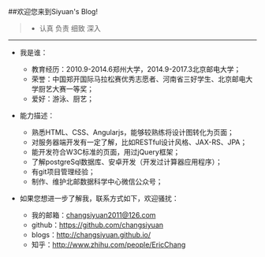 ##欢迎您来到Siyuan's Blog!
> * 认真 负责 细致 深入

---

- 我是谁：
  - 教育经历：2010.9-2014.6郑州大学，2014.9-2017.3北京邮电大学；
  - 荣誉：中国郑开国际马拉松赛优秀志愿者、河南省三好学生、北京邮电大学厨艺大赛一等奖；
  - 爱好：游泳、厨艺；

- 能力描述：
  - 熟悉HTML、CSS、Angularjs，能够较熟练将设计图转化为页面；
  - 对服务器端开发有一定了解，比如RESTful设计风格、JAX-RS、JPA；
  - 能开发符合W3C标准的页面，用过jQuery框架；
  - 了解postgreSql数据库、安卓开发（开发过计算器应用程序）；
  - 有git项目管理经验；
  - 制作、维护北邮数据科学中心微信公众号；


- 如果您想进一步了解我，联系方式如下，欢迎骚扰：
  - 我的邮箱：changsiyuan2011@126.com
  - github：https://github.com/changsiyuan
  - blogs：http://changsiyuan.github.io/
  - 知乎：http://www.zhihu.com/people/EricChang
